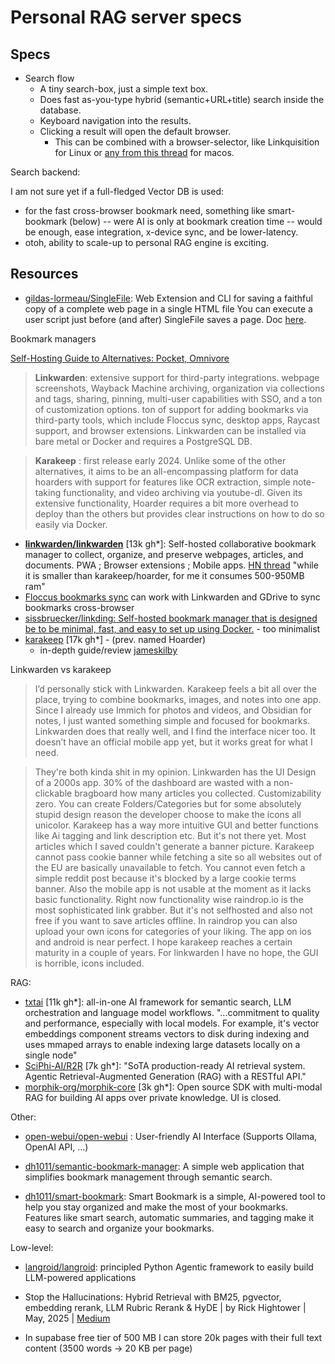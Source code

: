 # Personal RAG server specs

## Specs

* Search flow
  * A tiny search-box, just a simple text box.
  * Does fast as-you-type hybrid (semantic+URL+title) search inside the database.
  * Keyboard navigation into the results.
  * Clicking a result will open the default browser.
    * This can be combined with a browser-selector, like Linkquisition for Linux or
      [any from this thread](https://www.reddit.com/r/MacOS/comments/11xcj1z/is_there_a_browser_selector_for_macos/) for macos.

Search backend: 

I am not sure yet if a full-fledged Vector DB is used:

* for the fast cross-browser bookmark need, something like smart-bookmark (below) --
  were AI is only at bookmark creation time -- would be enough, ease integration, x-device sync, and be lower-latency.
* otoh, ability to scale-up to personal RAG engine is exciting.

## Resources

* [gildas-lormeau/SingleFile](https://github.com/gildas-lormeau/SingleFile):
  Web Extension and CLI for saving a faithful copy of a complete web page in a single HTML file
You can execute a user script just before (and after) SingleFile saves a page. Doc
[here](https://github.com/gildas-lormeau/SingleFile/wiki/How-to-execute-a-user-script-before-a-page-is-saved).

Bookmark managers

[Self-Hosting Guide to Alternatives: Pocket, Omnivore](https://selfh.st/alternatives/read-later/)

> **Linkwarden**: extensive support for third-party integrations. webpage screenshots, Wayback Machine archiving, organization via collections and tags, sharing, pinning, multi-user capabilities with SSO, and a ton of customization options.
> ton of support for adding bookmarks via third-party tools, which include Floccus sync, desktop apps, Raycast support, and browser extensions. Linkwarden can be installed via bare metal or Docker and requires a PostgreSQL DB.

> **Karakeep** : first release early 2024. Unlike some of the other alternatives, it aims to be an all-encompassing platform for data hoarders with support for features like OCR extraction, simple note-taking functionality, and video archiving via youtube-dl.
> Given its extensive functionality, Hoarder requires a bit more overhead to deploy than the others but provides clear instructions on how to do so easily via Docker. 

* **[linkwarden/linkwarden](https://github.com/linkwarden/linkwarden)** [13k gh*]:
  Self-hosted collaborative bookmark manager to collect, organize, and preserve webpages, articles, and documents.
  PWA ; Browser extensions ; Mobile apps. [HN thread](https://news.ycombinator.com/item?id=43856801) "while it is smaller than karakeep/hoarder, for me it consumes 500-950MB ram"
* [Floccus bookmarks sync](https://floccus.org/guides) can work with Linkwarden and GDrive to sync bookmarks cross-browser
* [sissbruecker/linkding: Self-hosted bookmark manager that is designed be to be minimal, fast, and easy to set up using Docker.](https://github.com/sissbruecker/linkding) - too minimalist
* [karakeep](https://github.com/karakeep-app/karakeep) [17k gh*] - (prev. named Hoarder)
  * in-depth guide/review [jameskilby](https://jameskilby.co.uk/2025/01/how-i-migrated-from-pocket-to-hoarder-and-introduced-some-ai-along-the-way/)

Linkwarden vs karakeep

> I’d personally stick with Linkwarden. Karakeep feels a bit all over the place, trying to combine bookmarks, images, and notes into one app. Since I already use Immich for photos and videos, and Obsidian for notes, I just wanted something simple and focused for bookmarks. Linkwarden does that really well, and I find the interface nicer too. It doesn’t have an official mobile app yet, but it works great for what I need.

> They're both kinda shit in my opinion.
> Linkwarden has the UI Design of a 2000s app. 30% of the dashboard are wasted with a non-clickable bragboard how many articles you collected. Customizability zero. You can create Folders/Categories but for some absolutely stupid design reason the developer choose to make the icons all unicolor.
> Karakeep has a way more intuitive GUI and better functions like Ai tagging and link description etc. But it's not there yet. Most articles which I saved couldn't generate a banner picture. Karakeep cannot pass cookie banner while fetching a site so all websites out of the EU are basically unavailable to fetch. You cannot even fetch a simple reddit post because it's blocked by a large cookie terms banner. Also the mobile app is not usable at the moment as it lacks basic functionality.
> Right now functionality wise raindrop.io is the most sophisticated link grabber. But it's not selfhosted and also not free if you want to save articles offline. In raindrop you can also upload your own icons for categories of your liking. The app on ios and android is near perfect. 
> I hope karakeep reaches a certain maturity in a couple of years. For linkwarden I have no hope, the GUI is horrible, icons included.

RAG:

* [txtai](https://neuml.github.io/txtai/) [11k gh*]: all-in-one AI framework for semantic search, LLM orchestration and language model workflows.
  "...commitment to quality and performance, especially with local models. For example, it's vector embeddings component streams vectors to disk during indexing and uses mmaped arrays to enable indexing large datasets locally on a single node"
* [SciPhi-AI/R2R](https://github.com/SciPhi-AI/R2R)  [7k gh*]:
  "SoTA production-ready AI retrieval system. Agentic Retrieval-Augmented Generation (RAG) with a RESTful API."
* [morphik-org/morphik-core](https://github.com/morphik-org/morphik-core) [3k gh*]: Open source SDK with multi-modal RAG for building AI apps over private knowledge. UI is closed.

Other: 

* [open-webui/open-webui](https://github.com/open-webui/open-webui) : User-friendly AI Interface (Supports Ollama, OpenAI API, ...)

* [dh1011/semantic-bookmark-manager](https://github.com/dh1011/semantic-bookmark-manager):
  A simple web application that simplifies bookmark management through semantic search.
* [dh1011/smart-bookmark](https://github.com/dh1011/smart-bookmark):
  Smart Bookmark is a simple, AI-powered tool to help you stay organized and make the most of your bookmarks.
  Features like smart search, automatic summaries, and tagging make it easy to search and organize your bookmarks.

Low-level:

* [langroid/langroid](https://github.com/langroid/langroid): principled Python Agentic framework to easily build LLM-powered applications

* Stop the Hallucinations: Hybrid Retrieval with BM25, pgvector, embedding rerank, LLM Rubric Rerank &amp; HyDE | by Rick Hightower | May, 2025 | [Medium](https://medium.com/@richardhightower/stop-the-hallucinations-hybrid-retrieval-with-bm25-pgvector-embedding-rerank-llm-rubric-rerank-895d8f7c7242)

* In supabase free tier of 500 MB I can store 20k pages with their full text content (3500 words -> 20 KB per page)

